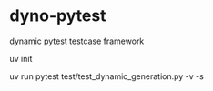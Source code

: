 # dyno-pytest

dynamic pytest testcase framework


uv init

uv run pytest test/test_dynamic_generation.py -v -s
